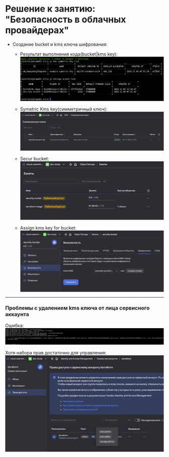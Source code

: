 # Решение к занятию: "Безопасность в облачных провайдерах"
* Создание bucket и kms ключа шифрования:
    - Результат выполнения кода(bucket|kms key):
    ![show](./screenshots/terrarom_show_bucket.kms.png)

    - Symetric Kms key(симметричный ключ):
    ![key](./screenshots/kms_key.png)

    - Secur bucket:
    ![secur_bucket](./screenshots/bucket.png)

    - Assign kms key for bucket:
    ![assign_key](./screenshots/assign-key_for_bucket.png)

---
### Проблемы с удалением kms ключа от лица сервисного аккаунта
Ошибка:
![delete_key](./screenshots/delete_kms_key.png)

Хотя набора прав достаточно для управления:
![service_id](./screenshots/service_account_roles.png)

